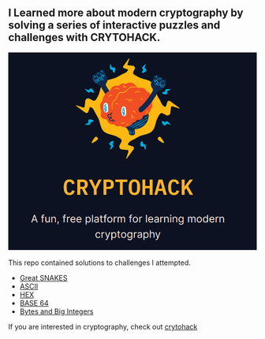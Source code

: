 ## I Learned more about modern cryptography by solving a series of interactive puzzles and challenges with CRYTOHACK.
![alt text](images/image.png)

This repo contained solutions to challenges I attempted.

- [Great SNAKES](great_snakes.py)
- [ASCII](ascii.py)
- [HEX](hex.py)
- [BASE 64](base64.py)
- [Bytes and Big Integers](big_int.py)

If you are interested in cryptography, check out [crytohack](https://cryptohack.org/)